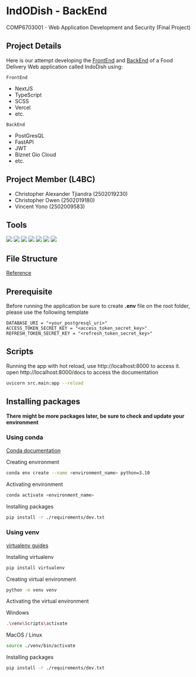 # IndODish - BackEnd

COMP6703001 - Web Application Development and Security (Final Project)

## Project Details
Here is our attempt developing the [FrontEnd](https://github.com/JugBones/indodish-frontend) and 
[BackEnd](https://github.com/JugBones/indodish-backend) of a Food Delivery Web application called IndoDish using:

`FrontEnd`
- NextJS
- TypeScript
- SCSS
- Vercel
- etc.

`BackEnd`
- PostGresQL
- FastAPI
- JWT
- Biznet Gio Cloud
- etc.

## Project Member (L4BC)
- Christopher Alexander Tjiandra (2502019230)
- Christopher Owen (2502019180)
- Vincent Yono (2502009583)

## Tools 
![](https://img.shields.io/badge/Tools-Git-informational?style=flat&logo=Git&color=F05032)
![](https://img.shields.io/badge/Tools-GitHub-informational?style=flat&logo=GitHub&color=181717)
![](https://img.shields.io/badge/Tools-Visual-Studio?style=flat&logo=VisualStudioCode&color=0044F9)
![](https://img.shields.io/badge/Language-TypeScript-informational?style=flat&logo=typescript&color=blue)
![](https://img.shields.io/badge/Database-PostGresQL-informational?style=flat&logo=postgresql&color=yellow)
![](https://img.shields.io/badge/Tools-FastAPI-informational?style=flat&logo=fastapi&color=purple)
![](https://img.shields.io/badge/Tools-Vercel-informational?style=flat&logo=vercel&color=black)

## File Structure

[Reference](https://github.com/zhanymkanov/fastapi-best-practices#4-chain-dependencies)

## Prerequisite

Before running the application be sure to create **.env** file on the root folder, please use the following template

```env
DATABASE_URI = "<your_postgresql_uri>"
ACCESS_TOKEN_SECRET_KEY = "<access_token_secret_key>"
REFRESH_TOKEN_SECRET_KEY = "<refresh_token_secret_key>"

```

## Scripts

Running the app with hot reload, use http://localhost:8000 to access it.
open http://localhost:8000/docs to access the documentation

```bash
uvicorn src.main:app --reload
```

## Installing packages

**There might be more packages later, be sure to check and update your environment**

### Using conda

[Conda documentation](https://conda.io/projects/conda/en/latest/user-guide/tasks/manage-environments.html)

Creating environment

```bash
conda env create --name <environment_name> python=3.10
```

Activating environment

```bash
conda activate <environment_name>
```

Installing packages

```bash
pip install -r ./requirements/dev.txt
```

### Using venv

[virtualenv guides](https://packaging.python.org/en/latest/guides/installing-using-pip-and-virtual-environments/#creating-a-virtual-environment)

Installing virtualenv

```bash
pip install virtualenv
```

Creating virtual environment

```bash
python -m venv venv
```

Activating the virtual environment

Windows

```bash
.\venv\Scripts\activate
```

MacOS / Linux

```bash
source ./venv/bin/activate
```

Installing packages

```bash
pip install -r ./requirements/dev.txt
```

